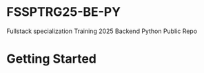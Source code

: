 # FSSPTRG25-BE-PY
Fullstack specialization Training 2025 Backend Python Public Repo

# Getting Started